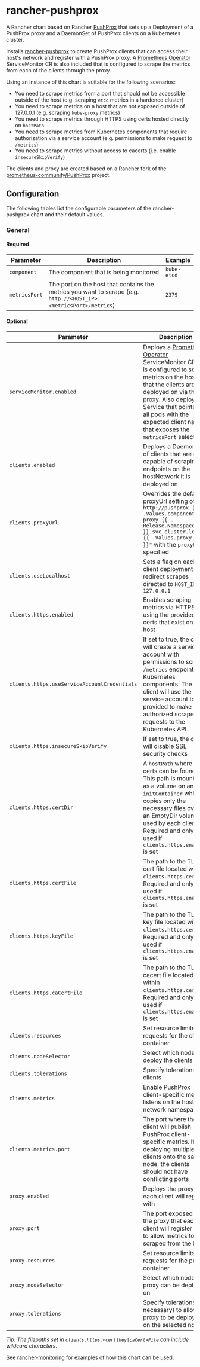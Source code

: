 # rancher-pushprox

A Rancher chart based on Rancher [PushProx](https://github.com/rancher/PushProx) that sets up a Deployment of a PushProx proxy and a DaemonSet of PushProx clients on a Kubernetes cluster.

Installs [rancher-pushprox](https://github.com/rancher/charts/tree/gh-pages/packages/rancher-pushprox) to create PushProx clients that can access their host's network and register with a PushProx proxy. A [Prometheus Operator](https://github.com/coreos/prometheus-operator) ServiceMonitor CR is also included that is configured to scrape the metrics from each of the clients through the proxy.

Using an instance of this chart is suitable for the following scenarios:
- You need to scrape metrics from a port that should not be accessible outside of the host (e.g. scraping `etcd` metrics in a hardened cluster)
- You need to scrape metrics on a host that are not exposed outside of 127.0.0.1 (e.g. scraping `kube-proxy` metrics)
- You need to scrape metrics through HTTPS using certs hosted directly on `hostPath`
- You need to scrape metrics from Kubernetes components that require authorization via a service account (e.g. permissions to make request to `/metrics`)
- You need to scrape metrics without access to cacerts (i.e. enable `insecureSkipVerify`)

The clients and proxy are created based on a Rancher fork of the [prometheus-community/PushProx](https://github.com/prometheus-community/PushProx) project.

## Configuration

The following tables list the configurable parameters of the rancher-pushprox chart and their default values.

### General

#### Required
| Parameter | Description | Example |
| ----- | ----------- | ------ |
| `component` | The component that is being monitored | `kube-etcd`
| `metricsPort` | The port on the host that contains the metrics you want to scrape (e.g. `http://<HOST_IP>:<metricsPort>/metrics`) | `2379` |

#### Optional
| Parameter | Description | Default |
| ----- | ----------- | ------ |
| `serviceMonitor.enabled` | Deploys a [Prometheus Operator](https://github.com/coreos/prometheus-operator/blob/master/Documentation/api.md#servicemonitor) ServiceMonitor CR that is configured to scrape metrics on the hosts that the clients are deployed on via the proxy. Also deploys a Service that points to all pods with the expected client name that exposes the `metricsPort` selected | `true` |
| `clients.enabled` | Deploys a DaemonSet of clients that are each capable of scraping endpoints on the hostNetwork it is deployed on | `true` |
| `clients.proxyUrl` | Overrides the default proxyUrl setting of `http://pushprox-{{ .Values.component }}-proxy.{{ . Release.Namespace }}.svc.cluster.local:{{ .Values.proxy.port }}"` with the `proxyUrl` specified | `""` |
| `clients.useLocalhost` | Sets a flag on each client deployment to redirect scrapes directed to `HOST_IP` to `127.0.0.1` | `false` |
| `clients.https.enabled` | Enables scraping metrics via HTTPS using the provided TLS certs that exist on each host | `false` |
| `clients.https.useServiceAccountCredentials` | If set to true, the client will create a service account with permissions to scrape `/metrics` endpoint of Kubernetes components. The client will use the service account token provided to make authorized scrape requests to the Kubernetes API | `false` |
| `clients.https.insecureSkipVerify` | If set to true, the client will disable SSL security checks | `false` |
| `clients.https.certDir` | A `hostPath` where TLS certs can be found. This path is mounted as a volume on an `initContainer` which copies only the necessary files over to an EmptyDir volume used by each client. Required and only used if `clients.https.enabled` is set | `""` |
| `clients.https.certFile` | The path to the TLS cert file located within `clients.https.certDir`. Required and only used if `clients.https.enabled` is set | `""` |
| `clients.https.keyFile` | The path to the TLS key file located within `clients.https.certDir`. Required and only used if `clients.https.enabled` is set | `""` |
| `clients.https.caCertFile` | The path to the TLS cacert file located within `clients.https.certDir`. Required and only used if `clients.https.enabled` is set | `""` |
| `clients.resources` | Set resource limits and requests for the client container | `{}` |
| `clients.nodeSelector` | Select which nodes to deploy the clients on | `{}` |
| `clients.tolerations` | Specify tolerations for clients | `[]` |
| `clients.metrics` |  Enable PushProx client-specific metrics, listens on the host network namespace | `false` |
| `clients.metrics.port` |  The port where the client will publish PushProx client-specific metrics. If deploying multiple clients onto the same node, the clients should not have conflicting ports | `9369` |
| `proxy.enabled` | Deploys the proxy that each client will register with | `true` |
| `proxy.port` | The port exposed by the proxy that each client will register with to allow metrics to be scraped from the host | `8080` |
| `proxy.resources` | Set resource limits and requests for the proxy container | `{}` |
| `proxy.nodeSelector` | Select which nodes the proxy can be deployed on | `{}` |
| `proxy.tolerations` | Specify tolerations (if necessary) to allow the proxy to be deployed on the selected node | `[]` |

*Tip: The filepaths set in `clients.https.<cert|key|caCert>File` can include wildcard characters*. 

See [rancher-monitoring](https://github.com/rancher/charts/tree/gh-pages/packages/rancher-monitoring) for examples of how this chart can be used.